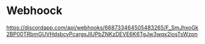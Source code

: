 # Webhoock
https://discordapp.com/api/webhooks/668733464505483265/F_SmJhxoGk2BP00TRbmGUVHdsbcvPcargsJlUPbZNKzDEVE6K6TgJw3wqx2iosTsWzpn
